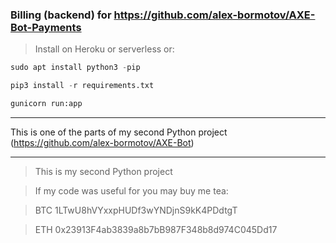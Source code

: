### Billing (backend) for https://github.com/alex-bormotov/AXE-Bot-Payments

> Install on Heroku or serverless or:

```python
sudo apt install python3 -pip
```
```python
pip3 install -r requirements.txt
```
``` bash
gunicorn run:app
```
---

This is one of the parts of my second Python project (https://github.com/alex-bormotov/AXE-Bot)

---

> This is my second Python project

> If my code was useful for you may buy me tea: 

> BTC 1LTwU8hVYxxpHUDf3wYNDjnS9kK4PDdtgT

> ETH 0x23913F4ab3839a8b7bB987F348b8d974C045Dd17
